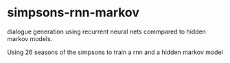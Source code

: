 # simpsons-rnn-markov
dialogue generation using recurrent neural nets commpared to hidden markov models.

Using 26 seasons of the simpsons to train a rnn and a hidden markov model 
